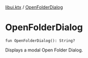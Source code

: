 [libui.ktx](index.md) / [OpenFolderDialog](./-open-folder-dialog.md)

# OpenFolderDialog

`fun OpenFolderDialog(): String?`

Displays a modal Open Folder Dialog.

